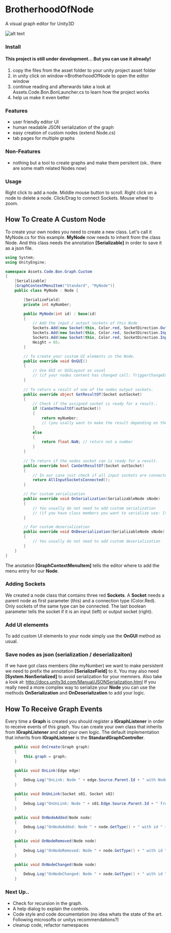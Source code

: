 # BrotherhoodOfNode
A visual graph editor for Unity3D

![alt text](https://github.com/aphex-/BrotherhoodOfNode/blob/master/preview.png "preview")

### Install

#### This project is still under development... But you can use it already!

1. copy the files from the asset folder to your unity project asset folder
2. in unity click on window->BrotherhoodOfNode to open the editor window
3. continue reading and afterwards take a look at Assets.Code.Bon.BonLauncher.cs to learn how the project works
4. help us make it even better

### Features
* user friendly editor UI
* human readable JSON serialization of the graph
* easy creation of custom nodes (extend Node.cs)
* tab pages for multiple graphs

### Non-Features
* nothing but a tool to create graphs and make them persitent (ok.. there are some math related Nodes now)


### Usage
Right click to add a node. Middle mouse button to scroll. Right click on a node to delete a node. Click/Drag to connect Sockets. Mouse wheel to zoom.



## How To Create A Custom Node
To create your own nodes you need to create a new class. Let's call it MyNode.cs
for this example. **MyNode** now needs to inherit from the class Node. And this 
class needs the annotation **[Serializable]** in order to save it as a json file.
```cs
using System;
using UnityEngine;

namespace Assets.Code.Bon.Graph.Custom
{
	[Serializable]
	[GraphContextMenuItem("Standard", "MyNode")]
	public class MyNode : Node {

		[SerializeField]
		private int myNumber;

		public MyNode(int id) : base(id)
		{
			// Add the input / output sockets of this Node
			Sockets.Add(new Socket(this, Color.red, SocketDirection.Output));
			Sockets.Add(new Socket(this, Color.red, SocketDirection.Input));
			Sockets.Add(new Socket(this, Color.red, SocketDirection.Input));
			Height = 65;
		}

		// To create your custom UI elements in the Node.
		public override void OnGUI()
		{
			// Use GUI or GUILayout as usual
			// (if your nodes content has changed call: TriggerChangeEvent())
		}
		
		// To return a result of one of the nodes output sockets.
		public override object GetResultOf(Socket outSocket)
		{
			// Check if the assigned socket is ready for a result..
			if (CanGetResultOf(outSocket)) 
			{
				return myNumber;
				// (you usally want to make the result depending on the nodes input sockets)
			}
			else 
			{
				return float.NaN; // return not a number
			}
		}
		
		// To return if the nodes socket can is ready for a result.
		public override bool CanGetResultOf(Socket outSocket)
		{
			// In our case just check if all input sockets are connected
			return AllInputSocketsConnected();
		}

		// For custom serialization
		public override void OnSerialization(SerializableNode sNode)
		{	
			// You usually do not need to add custom serialization
			// (if you have class members you want to serialize use: [SerializeField])
		}

		// For custom deserialization
		public override void OnDeserialization(SerializableNode sNode)
		{
			// You usually do not need to add custom deserialization
		}
	}
}
```
The anotation **[GraphContextMenuItem]** tells the editor where to add the menu entry for our **Node**.

### Adding Sockets
We created a node class that contains three red **Sockets**. A **Socket** needs a parent node as first parameter (this) and a connection type (Color.Red). Only sockets of the same type can be connected.
The last boolean parameter tells the socket if it is an input (left) or output socket (right).

### Add UI elememts
To add custom UI elements to your node simply use the **OnGUI** method as usual.

### Save nodes as json (serialization / deserializaiton)
If we have got class members (like myNumber) we want to make persistent
we need to prefix the annotation **[SerializeField]**
to it. You may also need **[System.NonSerialized]** to avoid serialization for your memners.
Also take a look at: http://docs.unity3d.com/Manual/JSONSerialization.html
If you really need a more complex way to serialize your **Node** you can use
the methods **OnSerialization** and **OnDeserialization** to add your logic.


## How To Receive Graph Events

Every time a **Graph** is created you should register a **IGraphListener**
in order to receive events of this graph. You can create your own class 
that inherits from **IGraphListener** and add your own logic.
The default implementation that inherits from **IGraphListener** is the
**StandardGraphController**.

```cs
	public void OnCreate(Graph graph)
	{
		this.graph = graph;
	}

	public void OnLink(Edge edge)
	{
		Debug.Log("OnLink: Node " + edge.Source.Parent.Id + " with Node " + edge.Sink.Parent.Id);
	}

	public void OnUnLink(Socket s01, Socket s02)
	{
		Debug.Log("OnUnLink: Node " + s01.Edge.Source.Parent.Id + " from Node " + s02.Edge.Sink.Parent.Id);
	}

	public void OnNodeAdded(Node node)
	{
		Debug.Log("OnNodeAdded: Node " + node.GetType() + " with id " + node.Id);
	}

	public void OnNodeRemoved(Node node)
	{
		Debug.Log("OnNodeRemoved: Node " + node.GetType() + " with id " + node.Id);
	}

	public void OnNodeChanged(Node node)
	{
		Debug.Log("OnNodeChanged: Node " + node.GetType() + " with id " + node.Id);
	}
```



### Next Up..
* Check for recursion in the graph.
* A help dialog to explain the controls.
* Code style and code documentation (no idea whats the state of the art. Following microsofts or unitys recommendations?)
* cleanup code, refactor namespaces
